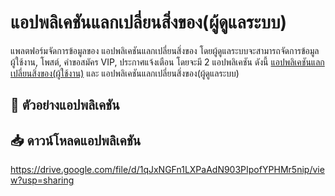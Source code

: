 # แอปพลิเคชันแลกเปลี่ยนสิ่งของ(ผู้ดูแลระบบ)

แพลตฟอร์มจัดการข้อมูลของ แอปพลิเคชันแลกเปลี่ยนสิ่งของ โดยผู้ดูแลระบบจะสามารถจัดการข้อมูล ผู้ใช้งาน, โพสต์, คำขอสมัคร VIP, ประกาศแจ้งเตือน โดยจะมี 2 แอปพลิเคชัน ดังนี้ [แอปพลิเคชันแลกเปลี่ยนสิ่งของ(ผู้ใช้งาน)](https://github.com/peerapattop/swapitem) และ แอปพลิเคชันแลกเปลี่ยนสิ่งของ(ผู้ดูแลระบบ)

## 🎥 ตัวอย่างแอปพลิเคชัน


## 📥 ดาวน์โหลดแอปพลิเคชัน
https://drive.google.com/file/d/1qJxNGFn1LXPaAdN903PIpofYPHMr5nip/view?usp=sharing
